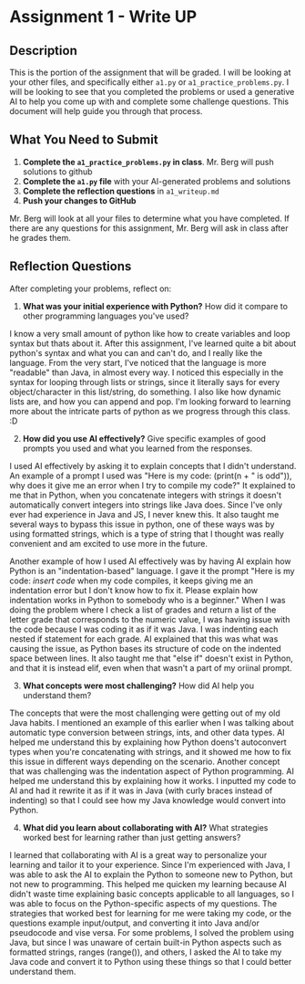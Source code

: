 # Assignment 1 - Write UP

## Description
This is the portion of the assignment that will be graded.  I will be looking at your other files, and specifically either `a1.py` or `a1_practice_problems.py`.  I will be looking to see that you completed the problems or used a generative AI to help you come up with and complete some challenge questions.  This document will help guide you through that process.

## What You Need to Submit
1. **Complete the `a1_practice_problems.py` in class**.  Mr. Berg will push solutions to github
2. **Complete the `a1.py` file** with your AI-generated problems and solutions
3. **Complete the reflection questions** in `a1_writeup.md`
4. **Push your changes to GitHub**

Mr. Berg will look at all your files to determine what you have completed.  If there are any questions for this assignment, Mr. Berg will ask in class after he grades them.


## Reflection Questions

After completing your problems, reflect on:

1. **What was your initial experience with Python?** How did it compare to other programming languages you've used?

I know a very small amount of python like how to create variables and loop syntax but thats about it. After this assignment, I've learned quite a bit about python's syntax and what you can and can't do, and I really like the language. From the very start, I've noticed that the language is more "readable" than Java, in almost every way. I noticed this especially in the syntax for looping through lists or strings, since it literally says for every object/character in this list/string, do something. I also like how dynamic lists are, and how you can append and pop. I'm looking forward to learning more about the intricate parts of python as we progress through this class. :D


2. **How did you use AI effectively?** Give specific examples of good prompts you used and what you learned from the responses.

I used AI effectively by asking it to explain concepts that I didn't understand. An example of a prompt I used was "Here is my code: (print(n + " is odd")), why does it give me an error when I try to compile my code?" It explained to me that in Python, when you concatenate integers with strings it doesn't automatically convert integers into strings like Java does. Since I've only ever had experience in Java and JS, I never knew this. It also taught me several ways to bypass this issue in python, one of these ways was by using formatted strings, which is a type of string that I thought was really convenient and am excited to use more in the future.

Another example of how I used AI effectively was by having AI explain how Python is an "indentation-based" language. I gave it the prompt "Here is my code: *insert code* when my code compiles, it keeps giving me an indentation error but I don't know how to fix it. Please explain how indentation works in Python to somebody who is a beginner." When I was doing the problem where I check a list of grades and return a list of the letter grade that corresponds to the numeric value, I was having issue with the code because I was coding it as if it was Java. I was indenting each nested if statement for each grade. AI explained that this was what was causing the issue, as Python bases its structure of code on the indented space between lines. It also taught me that "else if" doesn't exist in Python, and that it is instead elif, even when that wasn't a part of my oriinal prompt.

3. **What concepts were most challenging?** How did AI help you understand them?

The concepts that were the most challenging were getting out of my old Java habits. I mentioned an example of this earlier when I was talking about automatic type conversion between strings, ints, and other data types. AI helped me understand this by explaining how Python doens't autoconvert types when you're concatenating with strings, and it showed me how to fix this issue in different ways depending on the scenario. Another concept that was challenging was the indentation aspect of Python programming. AI helped me understand this by explaining how it works. I inputted my code to AI and had it rewrite it as if it was in Java (with curly braces instead of indenting) so that I could see how my Java knowledge would convert into Python. 

4. **What did you learn about collaborating with AI?** What strategies worked best for learning rather than just getting answers?

I learned that collaborating with AI is a great way to personalize your learning and tailor it to your experience. Since I'm experienced with Java, I was able to ask the AI to explain the Python to someone new to Python, but not new to programming. This helped me quicken my learning because AI didn't waste time explaining basic concepts applicable to all languages, so I was able to focus on the Python-specific aspects of my questions. The strategies that worked best for learning for me were taking my code, or the questions example input/output, and converting it into Java and/or pseudocode and vise versa. For some problems, I solved the problem using Java, but since I was unaware of certain built-in Python aspects such as formatted strings, ranges (range()), and others, I asked the AI to take my Java code and convert it to Python using these things so that I could better understand them. 